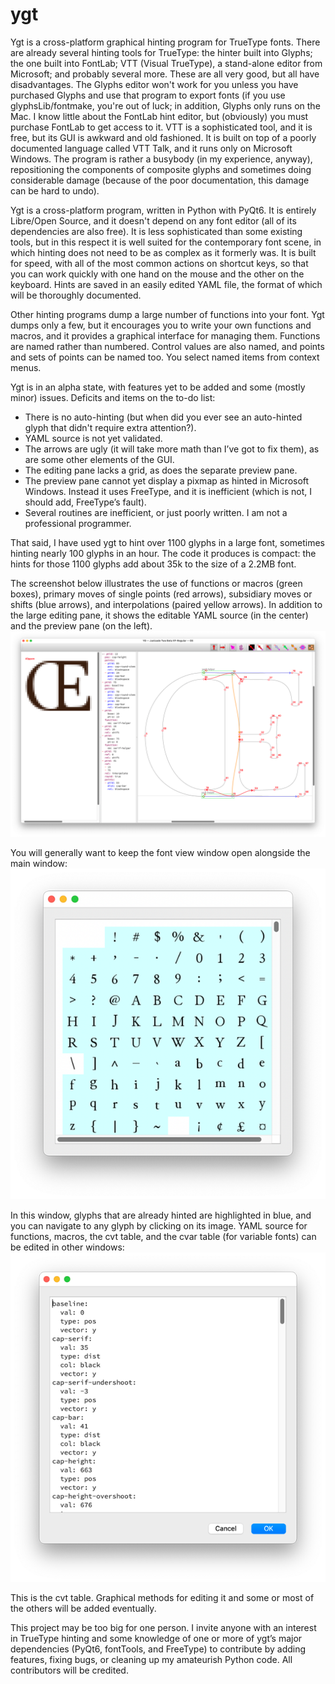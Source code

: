 # ygt
Ygt is a cross-platform graphical hinting program for TrueType fonts. There are already several hinting tools for TrueType: the hinter built into Glyphs; the one built into FontLab; VTT (Visual TrueType), a stand-alone editor from Microsoft; and probably several more. These are all very good, but all have disadvantages. The Glyphs editor won't work for you unless you have purchased Glyphs and use that program to export fonts (if you use glyphsLib/fontmake, you're out of luck; in addition, Glyphs only runs on the Mac. I know little about the FontLab hint editor, but (obviously) you must purchase FontLab to get access to it. VTT is a sophisticated tool, and it is free, but its GUI is awkward and old fashioned. It is built on top of a poorly documented language called VTT Talk, and it runs only on Microsoft Windows. The program is rather a busybody (in my experience, anyway), repositioning the components of composite glyphs and sometimes doing considerable damage (because of the poor documentation, this damage can be hard to undo).

Ygt is a cross-platform program, written in Python with PyQt6. It is entirely Libre/Open Source, and it doesn't depend on any font editor (all of its dependencies are also free). It is less sophisticated than some existing tools, but in this respect it is well suited for the contemporary font scene, in which hinting does not need to be as complex as it formerly was. It is built for speed, with all of the most common actions on shortcut keys, so that you can work quickly with one hand on the mouse and the other on the keyboard. Hints are saved in an easily edited YAML file, the format of which will be thoroughly documented.

Other hinting programs dump a large number of functions into your font. Ygt dumps only a few, but it encourages you to write your own functions and macros, and it provides a graphical interface for managing them. Functions are named rather than numbered. Control values are also named, and points and sets of points can be named too. You select named items from context menus.

Ygt is in an alpha state, with features yet to be added and some (mostly minor) issues. Deficits and items on the to-do list:

- There is no auto-hinting (but when did you ever see an auto-hinted glyph that didn't require extra attention?).
- YAML source is not yet validated.
- The arrows are ugly (it will take more math than I’ve got to fix them), as are some other elements of the GUI.
- The editing pane lacks a grid, as does the separate preview pane.
- The preview pane cannot yet display a pixmap as hinted in Microsoft Windows. Instead it uses FreeType, and it is inefficient (which is not, I should add, FreeType’s fault).
- Several routines are inefficient, or just poorly written. I am not a professional programmer.

That said, I have used ygt to hint over 1100 glyphs in a large font, sometimes hinting nearly 100 glyphs in an hour. The code it produces is compact: the hints for those 1100 glyphs add about 35k to the size of a 2.2MB font.

The screenshot below illustrates the use of functions or macros (green boxes), primary moves of single points (red arrows), subsidiary moves or shifts (blue arrows), and interpolations (paired yellow arrows). In addition to the large editing pane, it shows the editable YAML source (in the center) and the preview pane (on the left).
![Ygt editing window](images/OE_sample.png)

You will generally want to keep the font view window open alongside the main window:
![Font view window](images/font_view.png)

In this window, glyphs that are already hinted are highlighted in blue, and you can navigate to any glyph by clicking on its image. YAML source for functions, macros, the cvt table, and the cvar table (for variable fonts) can be edited in other windows:
![cvt editing window](images/cvt.png)

This is the cvt table. Graphical methods for editing it and some or most of the others will be added eventually.

This project may be too big for one person. I invite anyone with an interest in TrueType hinting and some knowledge of one or more of ygt’s major dependencies (PyQt6, fontTools, and FreeType) to contribute by adding features, fixing bugs, or cleaning up my amateurish Python code. All contributors will be credited.
